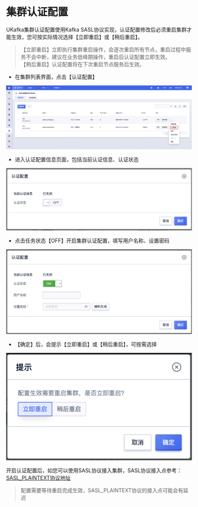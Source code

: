 # 集群认证配置

UKafka集群认证配置使用Kafka SASL协议实现，认证配置修改后必须重启集群才能生效，您可按实际情况选择【立即重启】或【稍后重启】。

> 【立即重启】立即执行集群重启操作，会逐次重启所有节点，重启过程中服务不会中断，建议在业务低峰期操作，重启后认证配置立即生效。  
> 【稍后重启】认证配置将在下次重启节点服务后生效。  

- 在集群列表界面，点击【认证配置】

![img](/images/guide/cluster/sasl_button.png)

- 进入认证配置信息页面，包括当前认证信息、认证状态

![img](/images/guide/cluster/sasl_view.png)

- 点击任务状态【OFF】开启集群认证配置，填写用户名称、设置密码

![img](/images/guide/cluster/sasl_setting.png)

- 【确定】后，会提示【立即重启】或【稍后重启】，可按需选择

![img](/images/guide/cluster/sasl_policy.png)

开启认证配置后，如您可以使用SASL协议接入集群，SASL协议接入点参考：[SASL_PLAINTEXT协议地址](/ukafka/guide/node/address#SASL_PLAINTEXT协议地址)

> 配置需要等待重启完成生效，SASL_PLAINTEXT协议的接入点可能会有延迟

